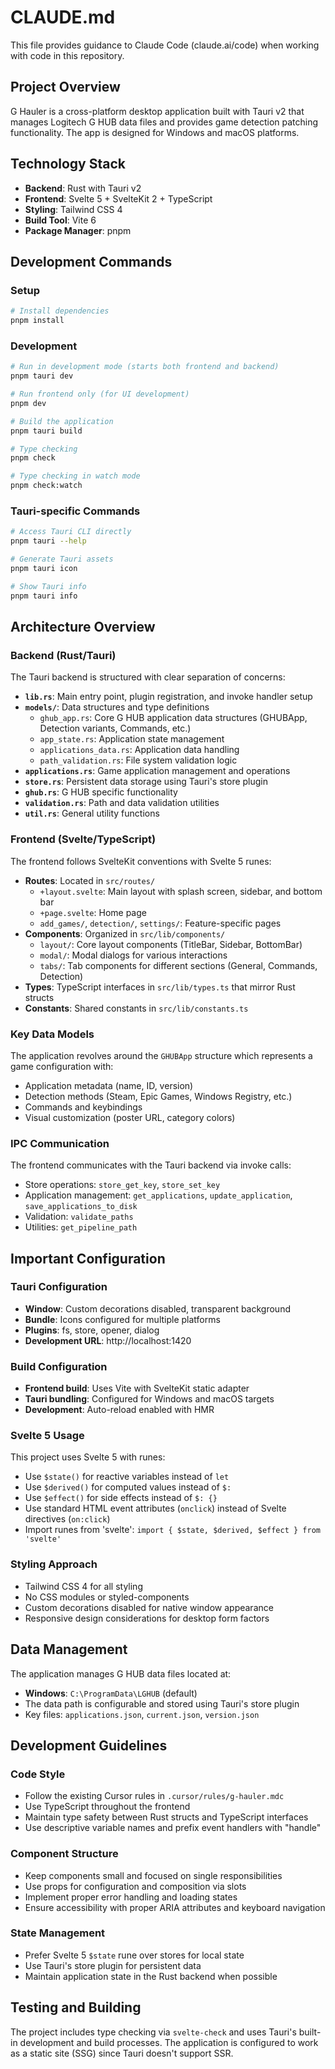 # CLAUDE.md

This file provides guidance to Claude Code (claude.ai/code) when working with code in this repository.

## Project Overview

G Hauler is a cross-platform desktop application built with Tauri v2 that manages Logitech G HUB data files and provides game detection patching functionality. The app is designed for Windows and macOS platforms.

## Technology Stack

- **Backend**: Rust with Tauri v2
- **Frontend**: Svelte 5 + SvelteKit 2 + TypeScript
- **Styling**: Tailwind CSS 4
- **Build Tool**: Vite 6
- **Package Manager**: pnpm

## Development Commands

### Setup
```bash
# Install dependencies
pnpm install
```

### Development
```bash
# Run in development mode (starts both frontend and backend)
pnpm tauri dev

# Run frontend only (for UI development)
pnpm dev

# Build the application
pnpm tauri build

# Type checking
pnpm check

# Type checking in watch mode
pnpm check:watch
```

### Tauri-specific Commands
```bash
# Access Tauri CLI directly
pnpm tauri --help

# Generate Tauri assets
pnpm tauri icon

# Show Tauri info
pnpm tauri info
```

## Architecture Overview

### Backend (Rust/Tauri)
The Tauri backend is structured with clear separation of concerns:

- **`lib.rs`**: Main entry point, plugin registration, and invoke handler setup
- **`models/`**: Data structures and type definitions
  - `ghub_app.rs`: Core G HUB application data structures (GHUBApp, Detection variants, Commands, etc.)
  - `app_state.rs`: Application state management
  - `applications_data.rs`: Application data handling
  - `path_validation.rs`: File system validation logic
- **`applications.rs`**: Game application management and operations
- **`store.rs`**: Persistent data storage using Tauri's store plugin
- **`ghub.rs`**: G HUB specific functionality
- **`validation.rs`**: Path and data validation utilities
- **`util.rs`**: General utility functions

### Frontend (Svelte/TypeScript)
The frontend follows SvelteKit conventions with Svelte 5 runes:

- **Routes**: Located in `src/routes/`
  - `+layout.svelte`: Main layout with splash screen, sidebar, and bottom bar
  - `+page.svelte`: Home page
  - `add_games/`, `detection/`, `settings/`: Feature-specific pages
- **Components**: Organized in `src/lib/components/`
  - `layout/`: Core layout components (TitleBar, Sidebar, BottomBar)
  - `modal/`: Modal dialogs for various interactions
  - `tabs/`: Tab components for different sections (General, Commands, Detection)
- **Types**: TypeScript interfaces in `src/lib/types.ts` that mirror Rust structs
- **Constants**: Shared constants in `src/lib/constants.ts`

### Key Data Models
The application revolves around the `GHUBApp` structure which represents a game configuration with:
- Application metadata (name, ID, version)
- Detection methods (Steam, Epic Games, Windows Registry, etc.)
- Commands and keybindings
- Visual customization (poster URL, category colors)

### IPC Communication
The frontend communicates with the Tauri backend via invoke calls:
- Store operations: `store_get_key`, `store_set_key`
- Application management: `get_applications`, `update_application`, `save_applications_to_disk`
- Validation: `validate_paths`
- Utilities: `get_pipeline_path`

## Important Configuration

### Tauri Configuration
- **Window**: Custom decorations disabled, transparent background
- **Bundle**: Icons configured for multiple platforms
- **Plugins**: fs, store, opener, dialog
- **Development URL**: http://localhost:1420

### Build Configuration
- **Frontend build**: Uses Vite with SvelteKit static adapter
- **Tauri bundling**: Configured for Windows and macOS targets
- **Development**: Auto-reload enabled with HMR

### Svelte 5 Usage
This project uses Svelte 5 with runes:
- Use `$state()` for reactive variables instead of `let`
- Use `$derived()` for computed values instead of `$:`
- Use `$effect()` for side effects instead of `$: {}`
- Use standard HTML event attributes (`onclick`) instead of Svelte directives (`on:click`)
- Import runes from 'svelte': `import { $state, $derived, $effect } from 'svelte'`

### Styling Approach
- Tailwind CSS 4 for all styling
- No CSS modules or styled-components
- Custom decorations disabled for native window appearance
- Responsive design considerations for desktop form factors

## Data Management

The application manages G HUB data files located at:
- **Windows**: `C:\ProgramData\LGHUB` (default)
- The data path is configurable and stored using Tauri's store plugin
- Key files: `applications.json`, `current.json`, `version.json`

## Development Guidelines

### Code Style
- Follow the existing Cursor rules in `.cursor/rules/g-hauler.mdc`
- Use TypeScript throughout the frontend
- Maintain type safety between Rust structs and TypeScript interfaces
- Use descriptive variable names and prefix event handlers with "handle"

### Component Structure
- Keep components small and focused on single responsibilities
- Use props for configuration and composition via slots
- Implement proper error handling and loading states
- Ensure accessibility with proper ARIA attributes and keyboard navigation

### State Management
- Prefer Svelte 5 `$state` rune over stores for local state
- Use Tauri's store plugin for persistent data
- Maintain application state in the Rust backend when possible

## Testing and Building

The project includes type checking via `svelte-check` and uses Tauri's built-in development and build processes. The application is configured to work as a static site (SSG) since Tauri doesn't support SSR.